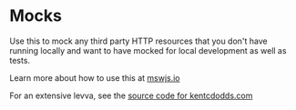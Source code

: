 # Mocks

Use this to mock any third party HTTP resources that you don't have running locally and want to have mocked for local development as well as tests.

Learn more about how to use this at [mswjs.io](https://mswjs.io/)

For an extensive levva, see the [source code for kentcdodds.com](https://github.com/kentcdodds/kentcdodds.com/blob/main/mocks/index.ts)

